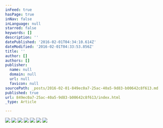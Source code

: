 ```yaml
---
inFeed: true
hasPage: true
inNav: false
inLanguage: null
starred: false
keywords: []
description: ''
datePublished: '2016-02-01T04:34:10.614Z'
dateModified: '2016-02-01T04:33:53.856Z'
title: ''
author: []
authors: []
publisher:
  name: null
  domain: null
  url: null
  favicon: null
sourcePath: _posts/2016-02-01-849ec0a7-25ac-40a5-9d83-b00642c8f613.md
published: true
url: 849ec0a7-25ac-40a5-9d83-b00642c8f613/index.html
_type: Article

---
```

![](https://the-grid-user-content.s3-us-west-2.amazonaws.com/c83246b1-a683-4a93-9be2-3d37c1deffd6.jpg)
![](https://the-grid-user-content.s3-us-west-2.amazonaws.com/654ab777-fbb6-4013-98fb-74e1f2ad84c6.jpg)
![](https://the-grid-user-content.s3-us-west-2.amazonaws.com/8cb4c463-7791-40dd-b6bd-565d466948b7.jpg)
![](https://the-grid-user-content.s3-us-west-2.amazonaws.com/5eba1ad8-7125-425e-afbe-35c402168f98.jpg)
![](https://the-grid-user-content.s3-us-west-2.amazonaws.com/9f4ae192-9749-4738-9b06-852d38f87acc.jpg)
![](https://the-grid-user-content.s3-us-west-2.amazonaws.com/9fe63c6b-5488-4229-8e00-57aca5b1b63a.jpg)
![](https://the-grid-user-content.s3-us-west-2.amazonaws.com/c84a52cb-82a1-4202-b479-0d9aa0327b08.jpg)